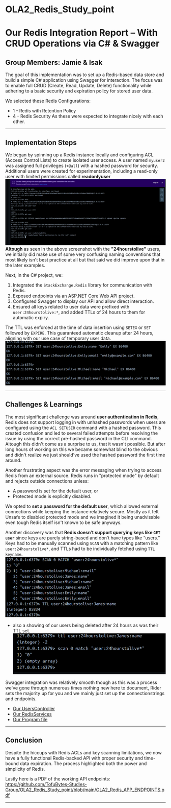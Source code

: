 # OLA2_Redis_Study_point

# Our Redis Integration Report – With CRUD Operations via C# & Swagger

**Group Members: Jamie & Isak**
---
The goal of this implementation was to set up a Redis-based data store and build a simple C# application using Swagger for interaction. The focus was to enable full CRUD (Create, Read, Update, Delete) functionality while adhering to a basic security and expiration policy for stored user data.

We selected these Redis Configurations:
- 1 - Redis with Retention Policy 
- 4 - Redis Security
As these were expected to integrate nicely with each other. 

---

## Implementation Steps

We began by spinning up a Redis instance locally and configuring ACL (Access Control Lists) to create isolated user access. A user named `myuser2` was assigned full privileges (`+@all`) with a hashed password for security. Additional users were created for experimentation, including a read-only user with limited permissions called **readonlyuser**
![logging in as myuser and creating readonlyuser](1_screen.png)
**Altough** as seen in the above screenshot with the **"24hourstolive"** users, we initially did make use of some very confusing naming conventions that most likely isn't best practice at all but that said we did improve upon that in the later examples.

Next, in the C# project, we:

1. Integrated the `StackExchange.Redis` library for communication with Redis.
2. Exposed endpoints via an ASP.NET Core Web API project.
3. Configured Swagger to display our API and allow direct interaction.
4. Ensured all keys related to user data were prefixed with `user:24hourstolive:*`, and added TTLs of 24 hours to them for automatic expiry.

The TTL was enforced at the time of data insertion using `SETEX` or `SET` followed by `EXPIRE`. This guaranteed automatic cleanup after 24 hours, aligning with our use case of temporary user data.
![setting TTL's](2_screen.png)

---

## Challenges & Learnings

The most significant challenge was around **user authentication in Redis**, Redis does not support logging in with unhashed passwords when users are configured using the `ACL SETUSER` command with a hashed password. This created confusion and led to several failed attempts before resolving the issue by using the correct pre-hashed password in the CLI command.
Altough this didn't come as a surprise to us, that it wasn't possible. But after long hours of working on this we became somewhat blind to the obvious and didn't realize we just should've used the hashed password the first time around.

Another frustrating aspect was the error messaging when trying to access Redis from an external source. Redis runs in "protected mode" by default and rejects outside connections unless:

- A password is set for the default user, or
- Protected mode is explicitly disabled.

We opted to **set a password for the default user**, which allowed external connections while keeping the instance relatively secure. Mostly as it felt Unsafe to disabled protected mode and we imagined it being unadvisable even tough Redis itself isn't known to be safe anyways.

Another discovery was that **Redis doesn’t support querying keys like `GET user`** since keys are purely string-based and don’t have types like “users.” Keys had to be manually scanned using `SCAN` with a matching pattern like `user:24hourstolive*`, and TTLs had to be individually fetched using `TTL keyname`.
![listing all users with same key and fecthing ttls](3_screen.png)
- also a showing of our users being deleted after 24 hours as was their TTL set. ![expired ttl](screen_of_expired_TTL.png)

Swagger integration was relatively smooth though as this was a process we've gone through numerous times nothing new here to document, Rider sets the majority up for you and we mainly just set up the connectionstrings and endpoints.
- [Our UsersController](/OLA2_Redis_App/OLA2_Redis_App/Controllers/UsersController.cs)
- [Our RedisServices](/OLA2_Redis_App/OLA2_Redis_App/Services/RedisService.cs)
- [Our Program file](/OLA2_Redis_App/OLA2_Redis_App/Program.cs)

---

## Conclusion

Despite the hiccups with Redis ACLs and key scanning limitations, we now have a fully functional Redis-backed API with proper security and time-bound data expiration. The process highlighted both the power and simplicity of Redis.

Lastly here is a PDF of the working API endpoints: https://github.com/TofuBytes-Studies-Group/OLA2_Redis_Study_point/blob/main/OLA2_Redis_APP_ENDPOINTS.pdf 

---

